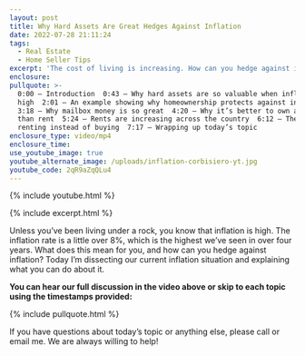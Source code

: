 ```yaml
---
layout: post
title: Why Hard Assets Are Great Hedges Against Inflation
date: 2022-07-28 21:11:24
tags:
  - Real Estate
  - Home Seller Tips
excerpt: 'The cost of living is increasing. How can you hedge against inflation? '
enclosure:
pullquote: >-
  0:00 — Introduction  0:43 — Why hard assets are so valuable when inflation is
  high  2:01 — An example showing why homeownership protects against inflation 
  3:18 — Why mailbox money is so great  4:20 — Why it’s better to own a home
  than rent  5:24 — Rents are increasing across the country  6:12 — The risk of
  renting instead of buying  7:17 — Wrapping up today’s topic
enclosure_type: video/mp4
enclosure_time:
use_youtube_image: true
youtube_alternate_image: /uploads/inflation-corbisiero-yt.jpg
youtube_code: 2qR9aZqQLu4
---
```

{% include youtube.html %}

{% include excerpt.html %}

Unless you’ve been living under a rock, you know that inflation is high. The inflation rate is a little over 8%, which is the highest we’ve seen in over four years. What does this mean for you, and how can you hedge against inflation? Today I’m dissecting our current inflation situation and explaining what you can do about it.&nbsp;

**You can hear our full discussion in the video above or skip to each topic using the timestamps provided:**

{% include pullquote.html %}

If you have questions about today’s topic or anything else, please call or email me. We are always willing to help\!&nbsp;
